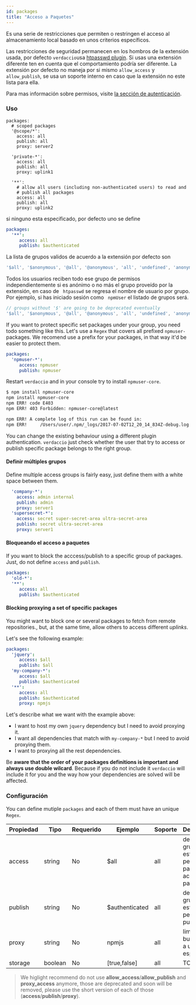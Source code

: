 ```yaml
---
id: packages
title: "Acceso a Paquetes"
---
```

Es una serie de restricciones que permiten o restringen el acceso al almacenamiento local basado en unos criterios específicos.

Las restricciones de seguridad permanecen en los hombros de la extensión usada, por defecto `verdaccio`usa [htpasswd plugin](https://github.com/verdaccio/verdaccio-htpasswd). Si usas una extensión diferente ten en cuenta que el comportamiento podría ser diferente. La extensión por defecto no maneja por si mismo `allow_access` y `allow_publish`, se usa un soporte interno en caso que la extensión no este lista para ella.

Para mas información sobre permisos, visite [la sección de autenticación](auth.md).

### Uso

```yalm
packages:
  # scoped packages
  '@scope/*':
    access: all
    publish: all
    proxy: server2

  'private-*':
    access: all
    publish: all
    proxy: uplink1

  '**':
    # allow all users (including non-authenticated users) to read and
    # publish all packages
    access: all
    publish: all
    proxy: uplink2
```

si ninguno esta especificado, por defecto uno se define

```yaml
packages:
  '**':
     access: all
     publish: $authenticated
```

La lista de grupos validos de acuerdo a la extensión por defecto son

```js
'$all', '$anonymous', '@all', '@anonymous', 'all', 'undefined', 'anonymous'
```

Todos los usuarios reciben todo ese grupo de permisos independientemente si es anónimo o no más el grupo proveído por la extensión, en caso de ` htpasswd` se regresa el nombre de usuario por grupo. Por ejemplo, si has iniciado sesión como ` npmUser` el listado de grupos será.

```js
// groups without '$' are going to be deprecated eventually
'$all', '$anonymous', '@all', '@anonymous', 'all', 'undefined', 'anonymous', 'npmUser'
```

If you want to protect specific set packages under your group, you need todo something like this. Let's use a `Regex` that covers all prefixed `npmuser-` packages. We recomend use a prefix for your packages, in that way it'd be easier to protect them.

```yaml
packages:
  'npmuser-*':
     access: npmuser
     publish: npmuser
```

Restart `verdaccio` and in your console try to install `npmuser-core`.

```bash
$ npm install npmuser-core
npm install npmuser-core
npm ERR! code E403
npm ERR! 403 Forbidden: npmuser-core@latest

npm ERR! A complete log of this run can be found in:
npm ERR!     /Users/user/.npm/_logs/2017-07-02T12_20_14_834Z-debug.log
```

You can change the existing behaviour using a different plugin authentication. `verdaccio` just check whether the user that try to access or publish specific package belongs to the right group.

#### Definir múltiples grupos

Define multiple access groups is fairly easy, just define them with a white space between them.

```yaml
  'company-*':
    access: admin internal
    publish: admin
    proxy: server1
  'supersecret-*':
    access: secret super-secret-area ultra-secret-area
    publish: secret ultra-secret-area
    proxy: server1

```

#### Bloqueando el acceso a paquetes

If you want to block the acccess/publish to a specific group of packages. Just, do not define `access` and `publish`.

```yaml
packages:
  'old-*':
  '**':
     access: all
     publish: $authenticated
```

#### Blocking proxying a set of specific packages

You might want to block one or several packages to fetch from remote repositories., but, at the same time, allow others to access different *uplinks*.

Let's see the following example:

```yaml
packages:
  'jquery':
     access: $all
     publish: $all
  'my-company-*':
     access: $all
     publish: $authenticated     
  '**':
     access: all
     publish: $authenticated
     proxy: npmjs         
```

Let's describe what we want with the example above:

* I want to host my own `jquery` dependency but I need to avoid proxying it.
* I want all dependencies that match with `my-company-*` but I need to avoid proxying them.
* I want to proxying all the rest dependencies.

Be **aware that the order of your packages definitions is important and always use double wilcard**. Because if you do not include it `verdaccio` will include it for you and the way how your dependencies are solved will be affected.

### Configuración

You can define mutiple `packages` and each of them must have an unique `Regex`.

| Propiedad | Tipo    | Requerido | Ejemplo        | Soporte | Descripción                                                |
| --------- | ------- | --------- | -------------- | ------- | ---------------------------------------------------------- |
| access    | string  | No        | $all           | all     | define que grupos estan permitidos para acceder al paquete |
| publish   | string  | No        | $authenticated | all     | defini que grupos estan permitidos a publicar              |
| proxy     | string  | No        | npmjs          | all     | limita las busquedas a un uplink específico                |
| storage   | boolean | No        | [true,false]   | all     | TODO                                                       |

> We higlight recommend do not use **allow_access**/**allow_publish** and **proxy_access** anymore, those are deprecated and soon will be removed, please use the short version of each of those (**access**/**publish**/**proxy**).
